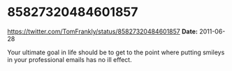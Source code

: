 # 85827320484601857
https://twitter.com/TomFrankly/status/85827320484601857
**Date:** 2011-06-28

Your ultimate goal in life should be to get to the point where putting smileys in your professional emails has no ill effect.
